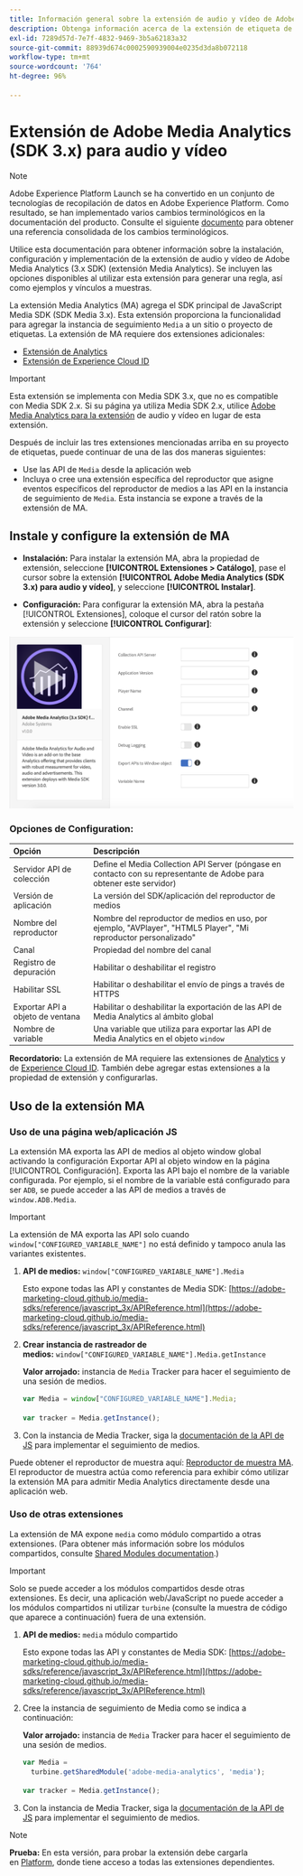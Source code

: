 ```yaml
---
title: Información general sobre la extensión de audio y vídeo de Adobe Medium Analytics (3.x SDK) for Audio and Video
description: Obtenga información acerca de la extensión de etiqueta de Adobe Media Analytics (SDK 3.x) para audio y vídeo en Adobe Experience Platform.
exl-id: 7289d57d-7e7f-4832-9469-3b5a62183a32
source-git-commit: 88939d674c0002590939004e0235d3da8b072118
workflow-type: tm+mt
source-wordcount: '764'
ht-degree: 96%

---
```


# Extensión de Adobe Media Analytics (SDK 3.x) para audio y vídeo

>[!NOTE]
>
>Adobe Experience Platform Launch se ha convertido en un conjunto de tecnologías de recopilación de datos en Adobe Experience Platform. Como resultado, se han implementado varios cambios terminológicos en la documentación del producto. Consulte el siguiente [documento](../../../term-updates.md) para obtener una referencia consolidada de los cambios terminológicos.

Utilice esta documentación para obtener información sobre la instalación, configuración y implementación de la extensión de audio y vídeo de Adobe Media Analytics (3.x SDK) (extensión Media Analytics). Se incluyen las opciones disponibles al utilizar esta extensión para generar una regla, así como ejemplos y vínculos a muestras.

La extensión Media Analytics (MA) agrega el SDK principal de JavaScript Media SDK (SDK Media 3.x). Esta extensión proporciona la funcionalidad para agregar la instancia de seguimiento `Media` a un sitio o proyecto de etiquetas. La extensión de MA requiere dos extensiones adicionales:

* [Extensión de Analytics](../analytics/overview.md)
* [Extensión de Experience Cloud ID](../id-service/overview.md)

>[!IMPORTANT]
>
>Esta extensión se implementa con Media SDK 3.x, que no es compatible con Media SDK 2.x. Si su página ya utiliza Media SDK 2.x, utilice [Adobe Media Analytics para la extensión](../media-analytics/overview.md) de audio y vídeo en lugar de esta extensión.

Después de incluir las tres extensiones mencionadas arriba en su proyecto de etiquetas, puede continuar de una de las dos maneras siguientes:

* Use las API de `Media` desde la aplicación web
* Incluya o cree una extensión específica del reproductor que asigne eventos específicos del reproductor de medios a las API en la instancia de seguimiento de `Media`. Esta instancia se expone a través de la extensión de MA.

## Instale y configure la extensión de MA

* **Instalación:** Para instalar la extensión MA, abra la propiedad de extensión, seleccione **[!UICONTROL Extensiones > Catálogo]**, pase el cursor sobre la extensión **[!UICONTROL Adobe Media Analytics (SDK 3.x) para audio y vídeo]**, y seleccione **[!UICONTROL Instalar]**.

* **Configuración:** Para configurar la extensión MA, abra la pestaña [!UICONTROL Extensiones], coloque el cursor del ratón sobre la extensión y seleccione **[!UICONTROL Configurar]**:

![Configuración de la extensión MA](../../../images/ext-ma-config.png)

### Opciones de Configuration:

| Opción | Descripción |
| :--- | :--- |
| Servidor API de colección | Define el Media Collection API Server (póngase en contacto con su representante de Adobe para obtener este servidor) |
| Versión de aplicación | La versión del SDK/aplicación del reproductor de medios |
| Nombre del reproductor | Nombre del reproductor de medios en uso, por ejemplo, &quot;AVPlayer&quot;, &quot;HTML5 Player&quot;, &quot;Mi reproductor personalizado&quot; |
| Canal | Propiedad del nombre del canal |
| Registro de depuración | Habilitar o deshabilitar el registro |
| Habilitar SSL | Habilitar o deshabilitar el envío de pings a través de HTTPS |
| Exportar API a objeto de ventana | Habilitar o deshabilitar la exportación de las API de Media Analytics al ámbito global |
| Nombre de variable | Una variable que utiliza para exportar las API de Media Analytics en el objeto `window` |

**Recordatorio:** La extensión de MA requiere las extensiones de [Analytics](../analytics/overview.md) y de [Experience Cloud ID](../id-service/overview.md). También debe agregar estas extensiones a la propiedad de extensión y configurarlas.

## Uso de la extensión MA

### Uso de una página web/aplicación JS

La extensión MA exporta las API de medios al objeto window global activando la configuración Exportar API al objeto window en la página [!UICONTROL Configuración]. Exporta las API bajo el nombre de la variable configurada. Por ejemplo, si el nombre de la variable está configurado para ser `ADB`, se puede acceder a las API de medios a través de `window.ADB.Media`.

>[!IMPORTANT]
>
>La extensión de MA exporta las API solo cuando `window["CONFIGURED_VARIABLE_NAME"]` no está definido y tampoco anula las variantes existentes.

1. **API de medios:** `window["CONFIGURED_VARIABLE_NAME"].Media`

   Esto expone todas las API y constantes de Media SDK: [https://adobe-marketing-cloud.github.io/media-sdks/reference/javascript_3x/APIReference.html](https://adobe-marketing-cloud.github.io/media-sdks/reference/javascript_3x/APIReference.html)

1. **Crear instancia de rastreador de medios:** `window["CONFIGURED_VARIABLE_NAME"].Media.getInstance`

   **Valor arrojado:** instancia de `Media` Tracker para hacer el seguimiento de una sesión de medios.

   ```javascript
   var Media = window["CONFIGURED_VARIABLE_NAME"].Media;
   
   var tracker = Media.getInstance();
   ```

1. Con la instancia de Media Tracker, siga la [documentación de la API de JS](https://adobe-marketing-cloud.github.io/media-sdks/reference/javascript_3x/index.html) para implementar el seguimiento de medios.

Puede obtener el reproductor de muestra aquí: [Reproductor de muestra MA](https://github.com/Adobe-Marketing-Cloud/media-sdks/tree/master/samples/launch/js/3.x). El reproductor de muestra actúa como referencia para exhibir cómo utilizar la extensión MA para admitir Media Analytics directamente desde una aplicación web.


### Uso de otras extensiones

La extensión de MA expone `media` como módulo compartido a otras extensiones. (Para obtener más información sobre los módulos compartidos, consulte [Shared Modules documentation](../../../extension-dev/web/shared.md).)

>[!IMPORTANT]
>
>Solo se puede acceder a los módulos compartidos desde otras extensiones. Es decir, una aplicación web/JavaScript no puede acceder a los módulos compartidos ni utilizar `turbine` (consulte la muestra de código que aparece a continuación) fuera de una extensión.

1. **API de medios:** `media` módulo compartido

   Esto expone todas las API y constantes de Media SDK: [https://adobe-marketing-cloud.github.io/media-sdks/reference/javascript_3x/APIReference.html](https://adobe-marketing-cloud.github.io/media-sdks/reference/javascript_3x/APIReference.html)

1. Cree la instancia de seguimiento de Media como se indica a continuación:

   **Valor arrojado:** instancia de `Media` Tracker para hacer el seguimiento de una sesión de medios.

   ```javascript
   var Media =
     turbine.getSharedModule('adobe-media-analytics', 'media');
   
   var tracker = Media.getInstance();
   ```

1. Con la instancia de Media Tracker, siga la [documentación de la API de JS](https://adobe-marketing-cloud.github.io/media-sdks/reference/javascript_3x/index.html) para implementar el seguimiento de medios.

>[!NOTE]
>
>**Prueba:** En esta versión, para probar la extensión debe cargarla en [Platform](../../../extension-dev/submit/upload-and-test.md), donde tiene acceso a todas las extensiones dependientes.
